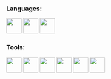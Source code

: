 ### Languages:
<p floar="left"> 
<img height="40" src="https://user-images.githubusercontent.com/33568437/131034546-d59b900b-06ea-4838-a670-6787119f63bf.png">
<img height="40" src="https://user-images.githubusercontent.com/33568437/131035050-82e72e79-a60e-476a-9668-1d7fa1c2f21a.png">
<img height="40" src="https://user-images.githubusercontent.com/33568437/131081672-17ff10dc-073a-4df1-8252-2254029e1602.png">
</p>

### Tools:
<p floar="left"> 
<img height="40" src="https://user-images.githubusercontent.com/33568437/131035290-a8255165-5474-4ca3-a1b0-c705b96b3f7e.png">
<img height="40" src="https://user-images.githubusercontent.com/33568437/131035017-ccdfed32-98a1-4ae3-a4f7-9bddc62bd6ac.png">
<img height="40" src="https://user-images.githubusercontent.com/33568437/131034758-2bfa2b8b-3a60-4b9d-bd47-3a9710352dce.png">
 <img height="40" src="https://user-images.githubusercontent.com/33568437/131035537-c37a39b8-0308-46fb-9bed-e64c742e949f.png">
<img height="40" src="https://user-images.githubusercontent.com/33568437/131035540-0d07629e-65c4-4cd7-8c83-6521432178df.png">
<img height="40" src="https://user-images.githubusercontent.com/33568437/131035546-132ef7b5-cede-4aff-84a3-67d7a084427f.png">
</p>

<!---
niyazz/niyazz is a ✨ special ✨ repository because its `README.md` (this file) appears on your GitHub profile.
You can click the Preview link to take a look at your changes.
--->
